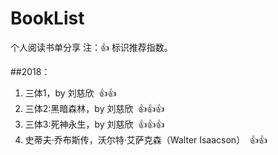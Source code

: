 # BookList
个人阅读书单分享
注：:+1: 标识推荐指数。

##2018：

1. 三体1，by 刘慈欣&nbsp;&nbsp;:+1::+1:
1. 三体2:黑暗森林，by 刘慈欣&nbsp;&nbsp;:+1::+1::+1:
1. 三体3:死神永生，by 刘慈欣&nbsp;&nbsp;:+1::+1::+1:
1. 史蒂夫·乔布斯传，沃尔特·艾萨克森（Walter Isaacson）&nbsp;&nbsp;:+1::+1:
